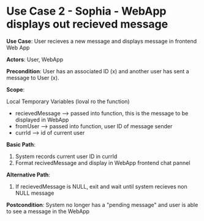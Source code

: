 # Use Case 2 - Sophia - WebApp displays out recieved message

**Use Case**: User recieves a new message and displays message in frontend Web App

**Actors**: User, WebApp

**Precondition**: User has an associated ID (x) and another user has sent a message to User (x).

**Scope**:

Local Temporary Variables (loval ro the function)
  * recievedMessage --> passed into function, this is the message to be displayed in WebApp
  * fromUser --> passed into function, user ID of message sender
  * currId --> id of current user

**Basic Path**:

  1. System records current user ID in currId
  2. Format recivedMessage and display in WebApp frontend chat pannel

**Alternative Path**:
  1. If recievedMessage is NULL, exit and wait until system recieves non NULL message

**Postcondition**: System no longer has a "pending message" and user is able to see a message in the WebApp
